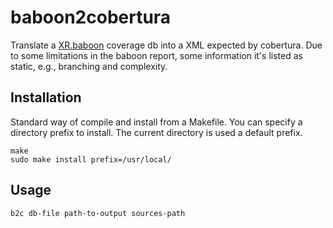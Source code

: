 baboon2cobertura
================

Translate a <a href="https://github.com/inorton/XR.Baboon">XR.baboon</a> coverage db into a XML expected by cobertura.
Due to some limitations in the baboon report, some information it's listed as static, e.g., branching and complexity.

Installation
------------

Standard way of compile and install from a Makefile.
You can specify a directory prefix to install. The current directory is used a default prefix.

    make
    sudo make install prefix=/usr/local/
    

Usage
-----

    b2c db-file path-to-output sources-path
  
